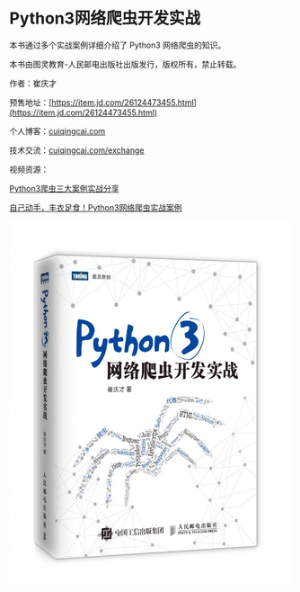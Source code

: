 # Python3网络爬虫开发实战

本书通过多个实战案例详细介绍了 Python3 网络爬虫的知识。

本书由图灵教育-人民邮电出版社出版发行，版权所有，禁止转载。

作者：崔庆才

预售地址：[https://item.jd.com/26124473455.html](https://item.jd.com/26124473455.html)

个人博客：[cuiqingcai.com](http://cuiqingcai.com)

技术交流：[cuiqingcai.com/exchange](http://cuiqingcai.com/exchange)

视频资源：

[Python3爬虫三大案例实战分享](https://edu.hellobi.com/course/156)

[自己动手，丰衣足食！Python3网络爬虫实战案例](https://edu.hellobi.com/course/157)


![](./assets/Python-3网格爬虫开发实战-立体图-857x1100.jpg)

